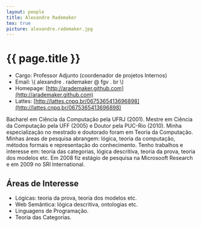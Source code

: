 ```yaml
---
layout: people
title: Alexandre Rademaker
tex: true
picture: alexandre.rademaker.jpg
---
```


# {{ page.title }}

- Cargo: Professor Adjunto (coordenador de projetos Internos)
- Email: \\( alexandre . rademaker @ fgv . br \\)
- Homepage: [http://arademaker.github.com](http://arademaker.github.com)
- Lattes: [http://lattes.cnpq.br/0675365413696898](http://lattes.cnpq.br/0675365413696898)
  
Bacharel em Ciência da Computação pela UFRJ (2001). Mestre em Ciência
da Computação pela UFF (2005) e Doutor pela PUC-Rio (2010). Minha
especialização no mestrado e doutorado foram em Teoria da
Computação. Minhas áreas de pesquisa abrangem: lógica, teoria da
computação, métodos formais e representação do conhecimento. Tenho
trabalhos e interesse em: teoria das categorias, lógica descritiva,
teoria da prova, teoria dos modelos etc. Em 2008 fiz estágio de
pesquisa na Microsooft Research e em 2009 no SRI International.

## Áreas de Interesse

- Lógicas: teoria da prova, teoria dos modelos etc.
- Web Semântica: lógica descritiva, ontologias etc.
- Linguagens de Programação.
- Teoria das Categorias.




